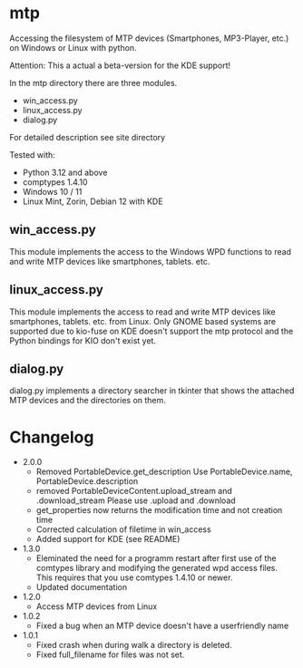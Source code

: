 # mtp

Accessing the filesystem of MTP devices (Smartphones, MP3-Player, etc.) on Windows or Linux with python.

Attention: This a actual a beta-version for the KDE support!

In the mtp directory there are three modules.
- win_access.py
- linux_access.py
- dialog.py

For detailed description see site directory

Tested with:
* Python 3.12 and above
* comptypes 1.4.10
* Windows 10 / 11
* Linux Mint, Zorin, Debian 12 with KDE


## win_access.py
This module implements the access to the Windows WPD functions to read and write MTP devices like smartphones, tablets. etc.

## linux_access.py
This module implements the access to read and write MTP devices like smartphones, tablets. etc. from Linux.
Only GNOME based systems are supported due to kio-fuse on KDE doesn't support the mtp protocol and the Python bindings for KIO don't exist yet.

## dialog.py
dialog.py implements a directory searcher in tkinter that shows the attached MTP devices and the directories on them.


# Changelog
* 2.0.0
    * Removed PortableDevice.get_description
      Use PortableDevice.name, PortableDevice.description
    * removed PortableDeviceContent.upload_stream and .download_stream
      Please use .upload and .download
    * get_properties now returns the modification time and not creation time
    * Corrected calculation of filetime in win_access
    * Added support for KDE (see README)
* 1.3.0
    * Eleminated the need for a programm restart after first use of the comtypes library and modifying the generated wpd access files.
      This requires that you use comtypes 1.4.10 or newer.
    * Updated documentation
* 1.2.0
    * Access MTP devices from Linux
* 1.0.2
    * Fixed a bug when an MTP device doesn't have a userfriendly name
* 1.0.1
    * Fixed crash when during walk a directory is deleted.
    * Fixed full_filename for files was not set.


